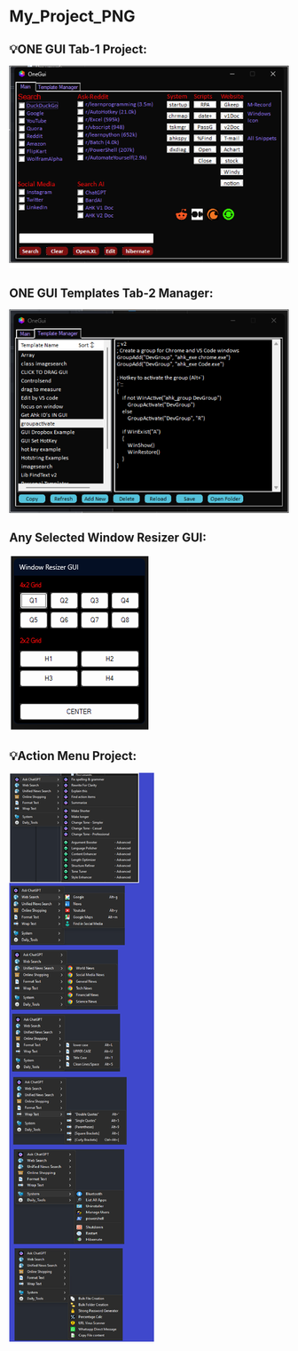 # My_Project_PNG

## 💡ONE GUI Tab-1 Project:
![Description of the image](My_AHK_Project_Snaps/ONE_GUI.png)

## ONE GUI Templates Tab-2 Manager:
![Description of the image](My_AHK_Project_Snaps/ONE_GUI_Templates_Manager.png)

## Any Selected Window Resizer GUI:
![Description of the image](My_AHK_Project_Snaps/Window_Resizer_GUI.png)

## 💡Action Menu Project:
![Description of the image](My_AHK_Project_Snaps/Action_Menu.png)

